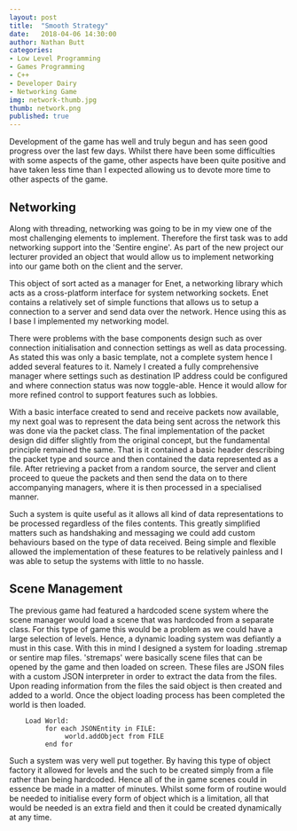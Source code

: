 ```yaml
---
layout: post
title:  "Smooth Strategy"
date:   2018-04-06 14:30:00
author: Nathan Butt
categories:
- Low Level Programming
- Games Programming
- C++
- Developer Dairy
- Networking Game
img: network-thumb.jpg
thumb: network.png
published: true
---
```


Development of the game has well and truly begun and has seen good progress over the last few days. Whilst there have been some difficulties with some aspects of the game, other aspects have been quite positive and have taken less time than I expected allowing us to devote more time to other aspects of the game.

<!--more-->

## Networking

Along with threading, networking was going to be in my view one of the most challenging elements to implement. Therefore the first task was to add networking support into the 'Sentire engine'. As part of the new project our lecturer provided an object that would allow us to implement networking into our game both on the client and the server.

This object of sort acted as a manager for Enet, a networking library which acts as a cross-platform interface for system networking sockets. Enet contains a relatively set of simple functions that allows us to setup a connection to a server and send data over the network. Hence using this as I base I implemented my networking model.

There were problems with the base components design such as over connection initialisation and connection settings as well as data processing. As stated this was only a basic template, not a complete system hence I added several features to it. Namely I created a fully comprehensive manager where settings such as destination IP address could be configured and where connection status was now toggle-able. Hence it would allow for more refined control to support features such as lobbies.

With a basic interface created to send and receive packets now available, my next goal was to represent the data being sent across the network this was done via the packet class. The final implementation of the packet design did differ slightly from the original concept, but the fundamental principle remained the same. That is it contained a basic header describing the packet type and source and then contained the data represented as a file. After retrieving a packet from a random source, the server and client proceed to queue the packets and then send the data on to there accompanying managers, where it is then processed in a specialised manner.

Such a system is quite useful as it allows all kind of data representations to be processed regardless of the files contents. This greatly simplified matters such as handshaking and messaging we could add custom behaviours based on the type of data received. Being simple and flexible allowed the implementation of these features to be relatively painless and I was able to setup the systems with little to no hassle.

## Scene Management

The previous game had featured a hardcoded scene system where the scene manager would load a scene that was hardcoded from a separate class. For this type of game this would be a problem as we could have a large selection of levels. Hence, a dynamic loading system was defiantly a must in this case. With this in mind I designed a system for loading .stremap or sentire map files. 'stremaps' were basically scene files that can be opened by the game and then loaded on screen. These files are JSON files with a custom JSON interpreter in order to extract the data from the files. Upon reading information from the files the said object is then created and added to a world. Once the object loading process has been completed the world is then loaded.

```
    Load World:
         for each JSONEntity in FILE:
              world.addObject from FILE
         end for
```

Such a system was very well put together. By having this type of object factory it allowed for levels and the such to be created simply from a file rather than being hardcoded. Hence all of the in game scenes could in essence be made in a matter of minutes. Whilst some form of routine would be needed to initialise every form of object which is a limitation, all that would be needed is an extra field and then it could be created dynamically at any time.
